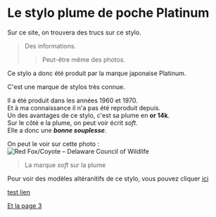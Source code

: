 # Le stylo plume de poche Platinum

Sur ce site, on trouvera des trucs sur ce stylo.

> Des informations.
>> Peut-être même des photos.

Ce stylo a donc été produit par la marque japonaise Platinum.

C'est une marque de stylos très connue.

Il a été produit dans les années 1960 et 1970.  
Et à ma connaissance il n'a pas été reproduit depuis.  
Un des avantages de ce stylo, c'est sa plume en **or 14k**.  
Sur le côté e la plume, on peut voir écrit *soft*.  
Elle a donc une ***bonne souplesse***.

On peut le voir sur cette photo :   
<img src="https://encrypted-tbn2.gstatic.com/images?q=tbn:ANd9GcTj-5yUuepAKXdNxmCe-peJpyJtm0zpLqie93S1TiOIV2dyMw5Ji0KFLqF7FkCI8ijK7u3xm3cIzOJfxf4ttIW31iZzBc-MdxHC0-rppcI" alt="Red Fox/Coyote – Delaware Council of Wildlife"/>
>La marque *soft* sur la plume

Pour voir des modèles altéranitifs de ce stylo, vous pouvez cliquer [ici](Page2.md)


[test lien](https://ent.univ-brest.fr/web/expanded)

[Et la page 3](Page3.md)

